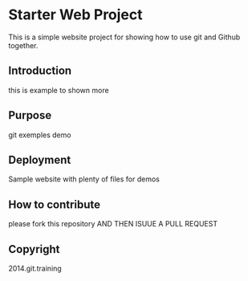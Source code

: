 # Starter Web Project

This is a simple website project for showing how to use git and Github together.

## Introduction

this is example to shown more

## Purpose

git exemples demo

## Deployment

Sample website with plenty of files for demos

## How to contribute

please fork this repository AND THEN ISUUE A PULL REQUEST

## Copyright

2014.git.training
